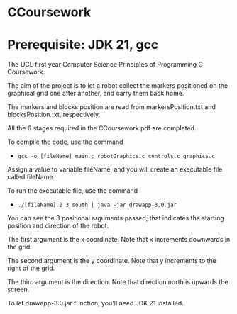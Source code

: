 # CCoursework
# Prerequisite: JDK 21, gcc
The UCL first year Computer Science Principles of Programming C Coursework.

The aim of the project is to let a robot collect the markers positioned on the graphical grid one after another, and carry them back home. 

The markers and blocks position are read from markersPosition.txt and blocksPosition.txt, respectively.

All the 6 stages required in the CCoursework.pdf are completed.

To compile the code, use the command

- `gcc -o [fileName] main.c robotGraphics.c controls.c graphics.c`

Assign a value to variable fileName, and you will create an executable file called fileName.

To run the executable file, use the command

- `./[fileName] 2 3 south | java -jar drawapp-3.0.jar`

You can see the 3 positional arguments passed, that indicates the starting position and direction of the robot.

The first argument is the x coordinate. Note that x increments downwards in the grid.

The second argument is the y coordinate. Note that y increments to the right of the grid.

The third argument is the direction. Note that direction north is upwards the screen.

To let drawapp-3.0.jar function, you'll need JDK 21 installed.

